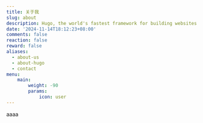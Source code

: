 ```yaml
---
title: 关于我
slug: about
description: Hugo, the world's fastest framework for building websites
date: '2024-11-14T18:12:23+08:00'
comments: false
reaction: false
reward: false
aliases:
  - about-us
  - about-hugo
  - contact
menu:
    main: 
        weight: -90
        params:
            icon: user
---
```


aaaa
